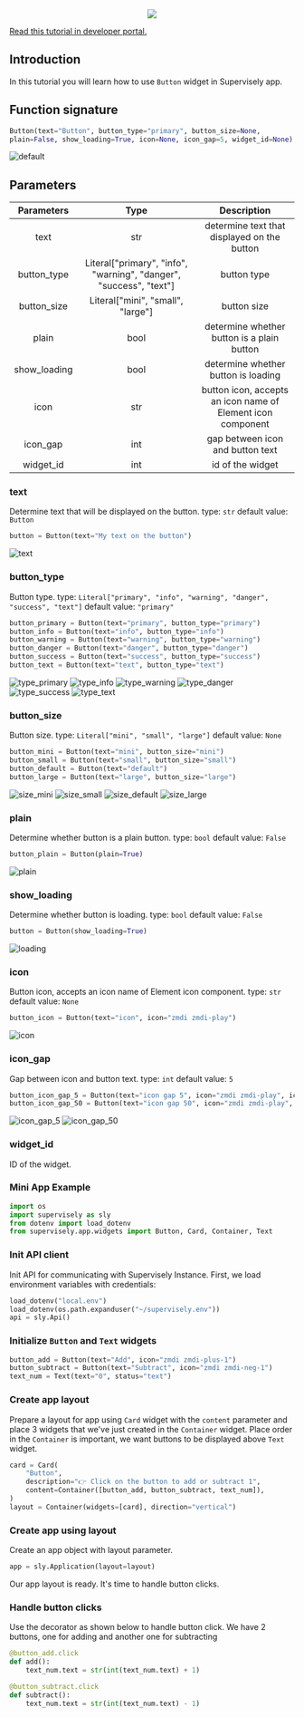 <div align="center" markdown>
    <img src="https://user-images.githubusercontent.com/48913536/184925928-c035b6bd-6716-4080-9fac-d01967b01126.png"/>  
</div>

[Read this tutorial in developer portal.](https://developer.supervise.ly/app-development/apps-with-gui/progress-bar)

## Introduction

In this tutorial you will learn how to use `Button` widget in Supervisely app.

## Function signature

```python
Button(text="Button", button_type="primary", button_size=None,
plain=False, show_loading=True, icon=None, icon_gap=5, widget_id=None)
```

![default](https://user-images.githubusercontent.com/48913536/202175644-0dc9c62a-544c-4460-8efa-f9af66e0b14f.png)

## Parameters

|  Parameters  |                                Type                                |                         Description                         |
| :----------: | :----------------------------------------------------------------: | :---------------------------------------------------------: |
|     text     |                                str                                 |         determine text that displayed on the button         |
| button_type  | Literal["primary", "info", "warning", "danger", "success", "text"] |                         button type                         |
| button_size  |                 Literal["mini", "small", "large"]                  |                         button size                         |
|    plain     |                                bool                                |         determine whether button is a plain button          |
| show_loading |                                bool                                |             determine whether button is loading             |
|     icon     |                                str                                 | button icon, accepts an icon name of Element icon component |
|   icon_gap   |                                int                                 |              gap between icon and button text               |
|  widget_id   |                                int                                 |                      id of the widget                       |

### text

Determine text that will be displayed on the button.
type: `str`
default value: `Button`

```python
button = Button(text="My text on the button")
```

![text](https://user-images.githubusercontent.com/48913536/202176057-d21bf18b-f6df-44ee-82a4-c87f5077dddb.png)

### button_type

Button type.
type: `Literal["primary", "info", "warning", "danger", "success", "text"]`
default value: `"primary"`

```python
button_primary = Button(text="primary", button_type="primary")
button_info = Button(text="info", button_type="info")
button_warning = Button(text="warning", button_type="warning")
button_danger = Button(text="danger", button_type="danger")
button_success = Button(text="success", button_type="success")
button_text = Button(text="text", button_type="text")
```

![type_primary](https://user-images.githubusercontent.com/48913536/202175723-19150a5c-3d62-474c-af7d-9802fffa6fc0.png)
![type_info](https://user-images.githubusercontent.com/48913536/202175740-14b07018-b823-4a5c-88fe-78018fb4283c.png)
![type_warning](https://user-images.githubusercontent.com/48913536/202175771-5f44ef74-4ffe-4865-8566-d332557b8e19.png)
![type_danger](https://user-images.githubusercontent.com/48913536/202175770-e96ef326-4c46-4f73-8e0e-c0788d8b0143.png)
![type_success](https://user-images.githubusercontent.com/48913536/202175768-b3934b08-b553-4f81-a209-4aa66b452c6f.png)
![type_text](https://user-images.githubusercontent.com/48913536/202175763-8140ff85-0bdb-41e0-9ad2-dbf5e0e5ea67.png)

### button_size

Button size.
type: `Literal["mini", "small", "large"]`
default value: `None`

```python
button_mini = Button(text="mini", button_size="mini")
button_small = Button(text="small", button_size="small")
button_default = Button(text="default")
button_large = Button(text="large", button_size="large")
```

![size_mini](https://user-images.githubusercontent.com/48913536/202175806-908797f7-f17a-49e1-bb52-935b5a1789f1.png)
![size_small](https://user-images.githubusercontent.com/48913536/202175804-bb9711af-d372-4e81-ae1d-2d905d2dcaa0.png)
![size_default](https://user-images.githubusercontent.com/48913536/202175802-f7083c9c-1e1c-43ac-b0aa-fc1e398b01ec.png)
![size_large](https://user-images.githubusercontent.com/48913536/202175800-ae6d2b9d-6b1c-45a9-b5ca-5b4a055f67e1.png)

### plain

Determine whether button is a plain button.
type: `bool`
default value: `False`

```python
button_plain = Button(plain=True)
```

![plain](https://user-images.githubusercontent.com/48913536/202175892-c7fb1d5f-5e69-4369-9d92-df58077d2840.png)

### show_loading

Determine whether button is loading.
type: `bool`
default value: `False`

```python
button = Button(show_loading=True)
```

![loading](https://user-images.githubusercontent.com/48913536/202175896-9a999d2b-aeca-4512-9291-7308bba26e9b.gif)

### icon

Button icon, accepts an icon name of Element icon component.
type: `str`
default value: `None`

```python
button_icon = Button(text="icon", icon="zmdi zmdi-play")
```

![icon](https://user-images.githubusercontent.com/48913536/202175834-eee3ec21-99b9-46e9-89c2-7a067f5d3362.png)

### icon_gap

Gap between icon and button text.
type: `int`
default value: `5`

```python
button_icon_gap_5 = Button(text="icon gap 5", icon="zmdi zmdi-play", icon_gap=5)
button_icon_gap_50 = Button(text="icon gap 50", icon="zmdi zmdi-play", icon_gap=50)
```

![icon_gap_5](https://user-images.githubusercontent.com/48913536/202175845-39f72731-e625-4793-b3aa-e232189d36ae.png)
![icon_gap_50](https://user-images.githubusercontent.com/48913536/202175842-14192061-4f6b-429c-8d5a-3af8997e85b0.png)

### widget_id

ID of the widget.

### Mini App Example

```python
import os
import supervisely as sly
from dotenv import load_dotenv
from supervisely.app.widgets import Button, Card, Container, Text
```

### Init API client

Init API for communicating with Supervisely Instance. First, we load environment variables with credentials:

```python
load_dotenv("local.env")
load_dotenv(os.path.expanduser("~/supervisely.env"))
api = sly.Api()
```

### Initialize `Button` and `Text` widgets

```python
button_add = Button(text="Add", icon="zmdi zmdi-plus-1")
button_subtract = Button(text="Subtract", icon="zmdi zmdi-neg-1")
text_num = Text(text="0", status="text")
```

### Create app layout

Prepare a layout for app using `Card` widget with the `content` parameter and place 3 widgets that we've just created in the `Container` widget. Place order in the `Container` is important, we want buttons to be displayed above `Text` widget.

```python
card = Card(
    "Button",
    description="👉 Click on the button to add or subtract 1",
    content=Container([button_add, button_subtract, text_num]),
)
layout = Container(widgets=[card], direction="vertical")
```

### Create app using layout

Create an app object with layout parameter.

```python
app = sly.Application(layout=layout)
```

Our app layout is ready. It's time to handle button clicks.

### Handle button clicks

Use the decorator as shown below to handle button click.
We have 2 buttons, one for adding and another one for subtracting

```python
@button_add.click
def add():
    text_num.text = str(int(text_num.text) + 1)

@button_subtract.click
def subtract():
    text_num.text = str(int(text_num.text) - 1)
```
